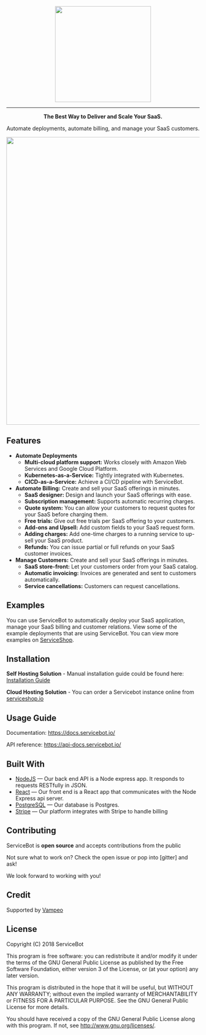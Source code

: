 
<p align="center">
<a href="https://servicebot.io">
<img width="250" heigth="250" src="https://servicebot.io/images/servicebot-logo-light.png">
</a>
</p>

___
<p align="center">
<b>The Best Way to Deliver and Scale Your SaaS.</b>
<p align="center">Automate deployments, automate billing, and manage your SaaS customers.</p>
<p align="center"><img width="750" src="https://servicebot.io/images/adminportal.png"></p>
</p>

## Features
- **Automate Deployments**
    - **Multi-cloud platform support:** Works closely with Amazon Web Services and Google Cloud Platform.
    - **Kubernetes-as-a-Service:** Tightly integrated with Kubernetes.
    - **CICD-as-a-Service:** Achieve a CI/CD pipeline with ServiceBot.
- **Automate Billing:** Create and sell your SaaS offerings in minutes.
    - **SaaS designer:** Design and launch your SaaS offerings with ease.
    - **Subscription management:** Supports automatic recurring charges.
    - **Quote system:** You can allow your customers to request quotes for your SaaS before charging them.
    - **Free trials:** Give out free trials per SaaS offering to your customers.
    - **Add-ons and Upsell:** Add custom fields to your SaaS request form.
    - **Adding charges:** Add one-time charges to a running service to up-sell your SaaS product.
    - **Refunds:** You can issue partial or full refunds on your SaaS customer invoices.
- **Manage Customers:** Create and sell your SaaS offerings in minutes.
    - **SaaS store-front:** Let your customers order from your SaaS catalog.
    - **Automatic invoicing:** Invoices are generated and sent to customers automatically.
    - **Service cancellations:** Customers can request cancellations.

## Examples
You can use ServiceBot to automatically deploy your SaaS application, manage your SaaS billing and customer relations. 
View some of the example deployments that are using ServiceBot. You can view more examples on [ServiceShop](https://serviceshop.io).

## Installation

**Self Hosting Solution** - Manual installation guide could be found here: [Installation Guide](https://hackernoon.com/install-and-configure-an-open-source-crm-for-your-xaas-business-f976451221f0)

**Cloud Hosting Solution** - You can order a Servicebot instance online from [serviceshop.io](https://serviceshop.io/service-catalog/3/request)


## Usage Guide

Documentation: <https://docs.servicebot.io/> 

API reference: <https://api-docs.servicebot.io/>


## Built With
- [NodeJS](https://github.com/nodejs/node) &mdash; Our back end API is a Node express app. It responds to requests RESTfully in JSON.
- [React](https://github.com/facebook/react) &mdash; Our front end is a React app that communicates with the Node Express api server.
- [PostgreSQL](http://www.postgresql.org/) &mdash; Our database is Postgres.
- [Stripe](https://stripe.com/) &mdash; Our platform integrates with Stripe to handle billing

## Contributing

ServiceBot is **open source** and accepts contributions from the public

Not sure what to work on? Check the open issue or pop into [gitter] and ask!

We look forward to working with you!

## Credit
Supported by [Vampeo](http://vampeo.com)

## License
Copyright (C) 2018 ServiceBot

This program is free software: you can redistribute it and/or modify
it under the terms of the GNU General Public License as published by
the Free Software Foundation, either version 3 of the License, or
(at your option) any later version.

This program is distributed in the hope that it will be useful,
but WITHOUT ANY WARRANTY; without even the implied warranty of
MERCHANTABILITY or FITNESS FOR A PARTICULAR PURPOSE.  See the
GNU General Public License for more details.


You should have received a copy of the GNU General Public License
along with this program.  If not, see <http://www.gnu.org/licenses/>.
